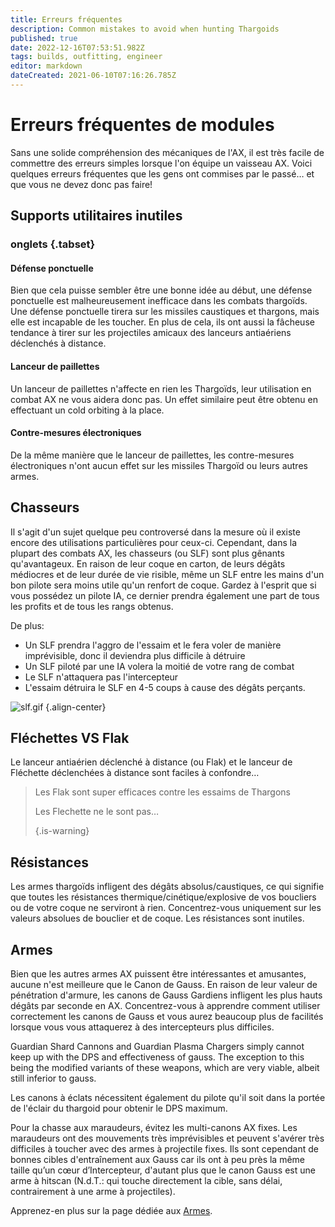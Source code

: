 ```yaml
---
title: Erreurs fréquentes
description: Common mistakes to avoid when hunting Thargoids
published: true
date: 2022-12-16T07:53:51.982Z
tags: builds, outfitting, engineer
editor: markdown
dateCreated: 2021-06-10T07:16:26.785Z
---
```


# Erreurs fréquentes de modules
Sans une solide compréhension des mécaniques de l'AX, il est très facile de commettre des erreurs simples lorsque l'on équipe un vaisseau AX. Voici quelques erreurs fréquentes que les gens ont commises par le passé… et que vous ne devez donc pas faire!

## Supports utilitaires inutiles
### onglets {.tabset}
#### Défense ponctuelle
Bien que cela puisse sembler être une bonne idée au début, une défense ponctuelle est malheureusement inefficace dans les combats thargoïds. Une défense ponctuelle tirera sur les missiles caustiques et thargons, mais elle est incapable de les toucher. En plus de cela, ils ont aussi la fâcheuse tendance à tirer sur les projectiles amicaux des lanceurs antiaériens déclenchés à distance.

#### Lanceur de paillettes
Un lanceur de paillettes n'affecte en rien les Thargoïds, leur utilisation en combat AX ne vous aidera donc pas. Un effet similaire peut être obtenu en effectuant un cold orbiting à la place.

#### Contre-mesures électroniques
De la même manière que le lanceur de paillettes, les contre-mesures électroniques n'ont aucun effet sur les missiles Thargoïd ou leurs autres armes.

## Chasseurs
Il s'agit d'un sujet quelque peu controversé dans la mesure où il existe encore des utilisations particulières pour ceux-ci. Cependant, dans la plupart des combats AX, les chasseurs (ou SLF) sont plus gênants qu'avantageux. En raison de leur coque en carton, de leurs dégâts médiocres et de leur durée de vie risible, même un SLF entre les mains d'un bon pilote sera moins utile qu'un renfort de coque. Gardez à l'esprit que si vous possédez un pilote IA, ce dernier prendra également une part de tous les profits et de tous les rangs obtenus.

De plus:
- Un SLF prendra l'aggro de l'essaim et le fera voler de manière imprévisible, donc il deviendra plus difficile à détruire
- Un SLF piloté par une IA volera la moitié de votre rang de combat
- Le SLF n'attaquera pas l'intercepteur
- L'essaim détruira le SLF en 4-5 coups à cause des dégâts perçants.

![slf.gif](/img/slf.gif) {.align-center}

## Fléchettes VS Flak
Le lanceur antiaérien déclenché à distance (ou Flak) et le lanceur de Fléchette déclenchées à distance sont faciles à confondre…

> Les Flak sont super efficaces contre les essaims de Thargons
> 
> Les Flechette ne le sont pas… 
> 
> {.is-warning}


## Résistances
Les armes thargoïds infligent des dégâts absolus/caustiques, ce qui signifie que toutes les résistances thermique/cinétique/explosive de vos boucliers ou de votre coque ne serviront à rien. Concentrez-vous uniquement sur les valeurs absolues de bouclier et de coque. Les résistances sont inutiles.

## Armes
Bien que les autres armes AX puissent être intéressantes et amusantes, aucune n'est meilleure que le Canon de Gauss. En raison de leur valeur de pénétration d'armure, les canons de Gauss Gardiens infligent les plus hauts dégâts par seconde en AX. Concentrez-vous à apprendre comment utiliser correctement les canons de Gauss et vous aurez beaucoup plus de facilités lorsque vous vous attaquerez à des intercepteurs plus difficiles.

Guardian Shard Cannons and Guardian Plasma Chargers simply cannot keep up with the DPS and effectiveness of gauss. The exception to this being the modified variants of these weapons, which are very viable, albeit still inferior to gauss.

Les canons à éclats nécessitent également du pilote qu'il soit dans la portée de l'éclair du thargoid pour obtenir le DPS maximum.

Pour la chasse aux maraudeurs, évitez les multi-canons AX fixes. Les maraudeurs ont des mouvements très imprévisibles et peuvent s'avérer très difficiles à toucher avec des armes à projectile fixes. Ils sont cependant de bonnes cibles d'entraînement aux Gauss car ils ont à peu près la même taille qu’un cœur d’Intercepteur, d'autant plus que le canon Gauss est une arme à hitscan (N.d.T.: qui touche directement la cible, sans délai, contrairement à une arme à projectiles).

Apprenez-en plus sur la page dédiée aux [Armes](/fr/weapons).